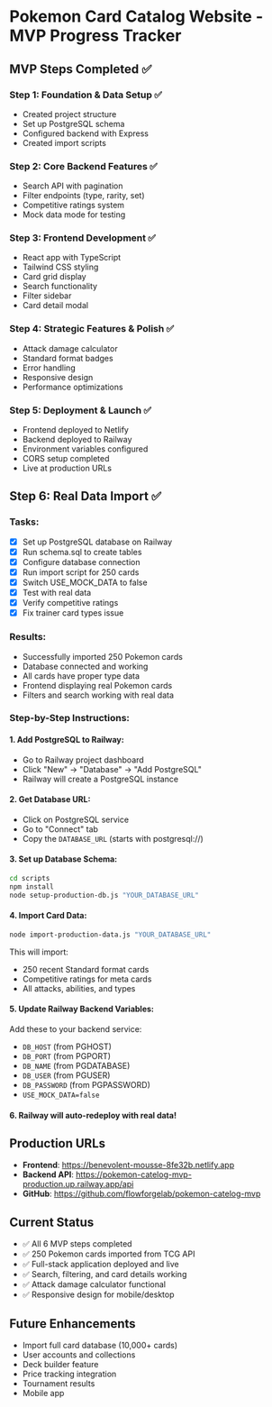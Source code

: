 # Pokemon Card Catalog Website - MVP Progress Tracker

## MVP Steps Completed ✅

### Step 1: Foundation & Data Setup ✅
- Created project structure
- Set up PostgreSQL schema
- Configured backend with Express
- Created import scripts

### Step 2: Core Backend Features ✅
- Search API with pagination
- Filter endpoints (type, rarity, set)
- Competitive ratings system
- Mock data mode for testing

### Step 3: Frontend Development ✅
- React app with TypeScript
- Tailwind CSS styling
- Card grid display
- Search functionality
- Filter sidebar
- Card detail modal

### Step 4: Strategic Features & Polish ✅
- Attack damage calculator
- Standard format badges
- Error handling
- Responsive design
- Performance optimizations

### Step 5: Deployment & Launch ✅
- Frontend deployed to Netlify
- Backend deployed to Railway
- Environment variables configured
- CORS setup completed
- Live at production URLs

## Step 6: Real Data Import ✅

### Tasks:
- [x] Set up PostgreSQL database on Railway
- [x] Run schema.sql to create tables
- [x] Configure database connection
- [x] Run import script for 250 cards
- [x] Switch USE_MOCK_DATA to false
- [x] Test with real data
- [x] Verify competitive ratings
- [x] Fix trainer card types issue

### Results:
- Successfully imported 250 Pokemon cards
- Database connected and working
- All cards have proper type data
- Frontend displaying real Pokemon cards
- Filters and search working with real data

### Step-by-Step Instructions:

#### 1. Add PostgreSQL to Railway:
- Go to Railway project dashboard
- Click "New" → "Database" → "Add PostgreSQL"
- Railway will create a PostgreSQL instance

#### 2. Get Database URL:
- Click on PostgreSQL service
- Go to "Connect" tab
- Copy the `DATABASE_URL` (starts with postgresql://)

#### 3. Set up Database Schema:
```bash
cd scripts
npm install
node setup-production-db.js "YOUR_DATABASE_URL"
```

#### 4. Import Card Data:
```bash
node import-production-data.js "YOUR_DATABASE_URL"
```

This will import:
- 250 recent Standard format cards
- Competitive ratings for meta cards
- All attacks, abilities, and types

#### 5. Update Railway Backend Variables:
Add these to your backend service:
- `DB_HOST` (from PGHOST)
- `DB_PORT` (from PGPORT)
- `DB_NAME` (from PGDATABASE)
- `DB_USER` (from PGUSER)
- `DB_PASSWORD` (from PGPASSWORD)
- `USE_MOCK_DATA=false`

#### 6. Railway will auto-redeploy with real data!

## Production URLs
- **Frontend**: https://benevolent-mousse-8fe32b.netlify.app
- **Backend API**: https://pokemon-catelog-mvp-production.up.railway.app/api
- **GitHub**: https://github.com/flowforgelab/pokemon-catelog-mvp

## Current Status
- ✅ All 6 MVP steps completed
- ✅ 250 Pokemon cards imported from TCG API
- ✅ Full-stack application deployed and live
- ✅ Search, filtering, and card details working
- ✅ Attack damage calculator functional
- ✅ Responsive design for mobile/desktop

## Future Enhancements
- Import full card database (10,000+ cards)
- User accounts and collections
- Deck builder feature
- Price tracking integration
- Tournament results
- Mobile app